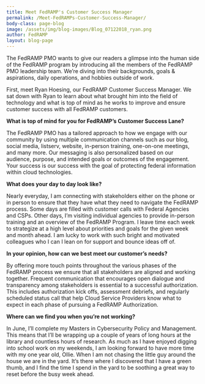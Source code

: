 ```yaml
---
title: Meet FedRAMP's Customer Success Manager 
permalink: /Meet-FedRAMPs-Customer-Success-Manager/
body-class: page-blog
image: /assets/img/blog-images/Blog_07122018_ryan.png
author: FedRAMP
layout: blog-page
---
```

The FedRAMP PMO wants to give our readers a glimpse into the human side of the FedRAMP program by introducing all the members of the FedRAMP PMO leadership team. We’re diving into their backgrounds, goals & aspirations, daily operations, and hobbies outside of work. 

First, meet Ryan Hoesing, our FedRAMP Customer Success Manager. We sat down with Ryan to learn about what brought him into the field of technology and what is top of mind as he works to improve and ensure customer success with all FedRAMP customers. 

**What is top of mind for you for FedRAMP’s Customer Success Lane?**

The FedRAMP PMO has a tailored approach to how we engage with our community by using multiple communication channels such as our blog, social media, listserv, website, in-person training, one-on-one meetings, and many more. Our messaging is also personalized based on our audience, purpose, and intended goals or outcomes of the engagement. Your success is our success with the goal of protecting federal information within cloud technologies. 

**What does your day to day look like?** 

Nearly everyday, I am connecting with stakeholders either on the phone or in person to ensure that they have what they need to navigate the FedRAMP process. Some days are filled with customer calls with Federal Agencies and CSPs. Other days, I’m visiting individual agencies to provide in-person training and an overview of the FedRAMP Program. I leave time each week to strategize at a high level about priorities and goals for the given week and month ahead. I am lucky to work with such bright and motivated colleagues who I can I lean on for support and bounce ideas off of.

**In your opinion, how can we best meet our customer’s needs?**

By offering more touch points throughout the various phases of the FedRAMP process we ensure that all stakeholders are aligned and working together. Frequent communication that encourages open dialogue and transparency among stakeholders is essential to a successful authorization. This includes authorization kick offs, assessment debriefs, and regularly scheduled status call that help Cloud Service Providers know what to expect in each phase of pursuing a FedRAMP Authorization.

**Where can we find you when you’re not working?**

In June, I’ll complete my Masters in Cybersecurity Policy and Management. This means that I’ll be wrapping up a couple of years of long hours at the library and countless hours of research. As much as I have enjoyed digging into school work on my weekends, I am looking forward to have more time with my one year old, Ollie.  When I am not chasing the little guy around the house we are in the yard. It’s there where I discovered that I have a green thumb, and I find the time I spend in the yard to be soothing a great way to reset before the busy week ahead. 
